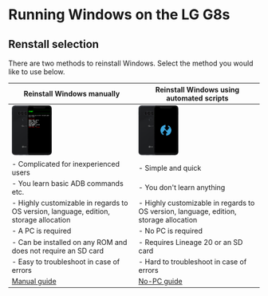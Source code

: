 # Running Windows on the LG G8s

## Renstall selection
There are two methods to reinstall Windows. Select the method you would like to use below.

| **Reinstall Windows manually** | **Reinstall Windows using automated scripts** 
|------------------------------------------------------------------------------------------------------------------------|-------------------------------------------------------------------------------------------------------------------
| <a href="reinstall.md"><img src="https://github.com/n00b69/woa-betalm/blob/main/guide/zmanual.png" width="80"></a> | <a href="nopcreinstall.md"><img src="https://github.com/n00b69/woa-betalm/blob/main/guide/znopc.png" width="80"></a>
| - Complicated for inexperienced users | - Simple and quick
| - You learn basic ADB commands etc. | - You don't learn anything
| - Highly customizable in regards to OS version, language, edition, storage allocation | - Highly customizable in regards to OS version, language, edition, storage allocation
| - A PC is required | - No PC is required
| - Can be installed on any ROM and does not require an SD card | - Requires Lineage 20 or an SD card
| - Easy to troubleshoot in case of errors | - Hard to troubleshoot in case of errors
| [Manual guide](reinstall.md) | [No-PC guide](nopcreinstall.md)













